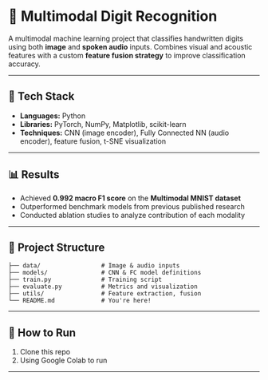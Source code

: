 # 🧠 Multimodal Digit Recognition

A multimodal machine learning project that classifies handwritten digits using both **image** and **spoken audio** inputs. Combines visual and acoustic features with a custom **feature fusion strategy** to improve classification accuracy.

---

## 🔧 Tech Stack

- **Languages:** Python  
- **Libraries:** PyTorch, NumPy, Matplotlib, scikit-learn  
- **Techniques:** CNN (image encoder), Fully Connected NN (audio encoder), feature fusion, t-SNE visualization

---

## 📊 Results

- Achieved **0.992 macro F1 score** on the **Multimodal MNIST dataset**
- Outperformed benchmark models from previous published research
- Conducted ablation studies to analyze contribution of each modality

---

## 📁 Project Structure

```
├── data/                 # Image & audio inputs
├── models/               # CNN & FC model definitions
├── train.py              # Training script
├── evaluate.py           # Metrics and visualization
├── utils/                # Feature extraction, fusion
└── README.md             # You're here!
```

---

## 🧪 How to Run

1. Clone this repo   
2. Using Google Colab to run

---
